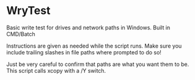 # WryTest
Basic write test for drives and network paths in Windows. Built in CMD/Batch

Instructions are given as needed while the script runs. Make sure you include trailing slashes in file paths where prompted to do so!

Just be very careful to confirm that paths are what you want them to be. This script calls xcopy with a /Y switch.
